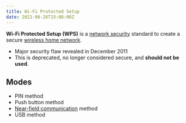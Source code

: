 ```yaml
---
title: Wi-Fi Protected Setup
date: 2021-06-26T15:08:00Z
---
```


**Wi-Fi Protected Setup (WPS)** is a [network security](20220315170212-network-security.md)
standard to create a secure [wireless home network](20210626075555-wi-fi.md).

* Major security flaw revealed in December 2011
* This is deprecated, no longer considered secure, and **should not be used**.

## Modes

* PIN method
* Push button method
* [Near-field communication](20210626092406-near-field-communication.md)
	method
* USB method
